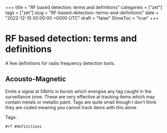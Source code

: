 +++
title = "RF based detection: terms and definitions"
categories = ["zet"]
tags = ["zet"]
slug = "RF-based-detection:-terms-and-definitions"
date = "2022-12-10 00:00:00 +0000 UTC"
draft = "false"
ShowToc = "true"
+++

# RF based detection: terms and definitions

A few definitions for radio frequency detection tools.

## Acousto-Magnetic

Emits a signal at 58kHz in bursts which energise any tag caught in the surveillance zone. 
These are very effective at tracking items which may contain metals or metallic paint. 
Tags are quite small though I don't think they are coded meaning you cannot track items
with this alone.

Tags:

    #rf #definitions
